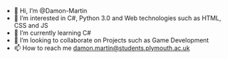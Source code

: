 - 👋 Hi, I’m @Damon-Martin
- 👀 I’m interested in C#, Python 3.0 and Web technologies such as HTML, CSS and JS
- 🌱 I’m currently learning C#
- 💞️ I’m looking to collaborate on Projects such as Game Development
- 📫 How to reach me damon.martin@students.plymouth.ac.uk

<!---
Damon-Martin/Damon-Martin is a ✨ special ✨ repository because its `README.md` (this file) appears on your GitHub profile.
You can click the Preview link to take a look at your changes.
--->
